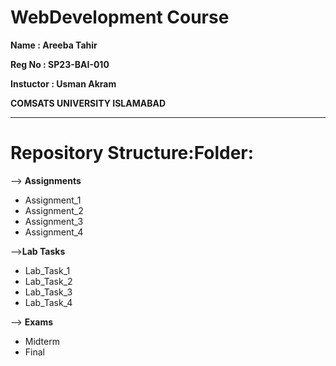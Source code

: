# WebDevelopment Course 
**Name   : Areeba Tahir**  

**Reg No : SP23-BAI-010**

**Instuctor : Usman Akram**

**COMSATS UNIVERSITY ISLAMABAD**



-------------------------------------------------------------

# Repository Structure:Folder:

 --> **Assignments**

   - Assignment_1
  -  Assignment_2
   - Assignment_3
   - Assignment_4

-->**Lab Tasks**

   - Lab_Task_1
   - Lab_Task_2
   - Lab_Task_3
   - Lab_Task_4

--> **Exams**

   - Midterm
   - Final

